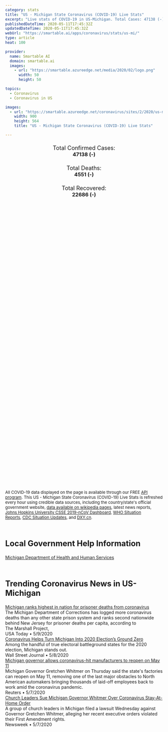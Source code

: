 ```yaml
---
category: stats
title: "US - Michigan State Coronavirus (COVID-19) Live Stats"
excerpt: "Live stats of COVID-19 in US-Michigan. Total Cases: 47138 (-), Deaths: 4551 (-), Recoveries: 22686(-)."
publishedDateTime: 2020-05-11T17:45:32Z
updatedDateTime: 2020-05-11T17:45:32Z
webUrl: "https://smartable.ai/apps/coronavirus/stats/us-mi/"
type: article
heat: 100

provider:
  name: Smartable AI
  domain: smartable.ai
  images:
    - url: "https://smartable.azureedge.net/media/2020/02/logo.png"
      width: 50
      height: 50

topics:
  - Coronavirus
  - Coronavirus in US

images:
  - url: "https://smartable.azureedge.net/coronavirus/sites/2/2020/us-mi.jpg"
    width: 900
    height: 564
    title: "US - Michigan State Coronavirus (COVID-19) Live Stats"

---
```

<div class="total-stats" style="text-align: center;">
    <h3>
	    <div style="font-size: 18px; font-weight: 400;">Total Confirmed Cases:</div>
	    47138 (-)
    </h3>
    <h3>
	    <div style="font-size: 18px; font-weight: 400;">Total Deaths:</div>
	    4551 (-)
    </h3>
    <h3>
	    <div style="font-size: 18px; font-weight: 400;">Total Recovered:</div>
	    22686 (-)
    </h3>
</div>

<script type="text/javascript" src="https://www.gstatic.com/charts/loader.js"></script>

<div id="time_series_chart" style="width: 100%; height: 400px;"></div>
<script type="text/javascript">
  google.charts.load('current', {'packages':['corechart']});
  google.charts.setOnLoadCallback(drawChart);
  function drawChart() {
    var data = google.visualization.arrayToDataTable([
      ['Date', 'Total Cases', 'Total Deaths', 'Total Recovered'],
      ['1/22/2020', 0, 0, 0],['1/23/2020', 0, 0, 0],['1/24/2020', 0, 0, 0],['1/25/2020', 0, 0, 0],['1/26/2020', 0, 0, 0],['1/27/2020', 0, 0, 0],['1/28/2020', 0, 0, 0],['1/29/2020', 0, 0, 0],['1/30/2020', 0, 0, 0],['1/31/2020', 0, 0, 0],['2/1/2020', 0, 0, 0],['2/2/2020', 0, 0, 0],['2/3/2020', 0, 0, 0],['2/4/2020', 0, 0, 0],['2/5/2020', 0, 0, 0],['2/6/2020', 0, 0, 0],['2/7/2020', 0, 0, 0],['2/8/2020', 0, 0, 0],['2/9/2020', 0, 0, 0],['2/10/2020', 0, 0, 0],['2/11/2020', 0, 0, 0],['2/12/2020', 0, 0, 0],['2/13/2020', 0, 0, 0],['2/14/2020', 0, 0, 0],['2/15/2020', 0, 0, 0],['2/16/2020', 0, 0, 0],['2/17/2020', 0, 0, 0],['2/18/2020', 0, 0, 0],['2/19/2020', 0, 0, 0],['2/20/2020', 0, 0, 0],['2/21/2020', 0, 0, 0],['2/22/2020', 0, 0, 0],['2/23/2020', 0, 0, 0],['2/24/2020', 0, 0, 0],['2/25/2020', 0, 0, 0],['2/26/2020', 0, 0, 0],['2/27/2020', 0, 0, 0],['2/28/2020', 0, 0, 0],['2/29/2020', 0, 0, 0],['3/1/2020', 0, 0, 0],['3/2/2020', 0, 0, 0],['3/3/2020', 0, 0, 0],['3/4/2020', 0, 0, 0],['3/5/2020', 0, 0, 0],['3/6/2020', 0, 0, 0],['3/7/2020', 0, 0, 0],['3/8/2020', 0, 0, 0],['3/9/2020', 0, 0, 0],['3/10/2020', 0, 0, 0],['3/11/2020', 2, 0, 0],['3/12/2020', 13, 0, 0],['3/13/2020', 25, 0, 0],['3/14/2020', 33, 0, 0],['3/15/2020', 52, 0, 0],['3/16/2020', 58, 0, 0],['3/17/2020', 70, 0, 0],['3/18/2020', 119, 1, 0],['3/19/2020', 336, 3, 0],['3/20/2020', 553, 3, 0],['3/21/2020', 809, 8, 0],['3/22/2020', 1039, 9, 0],['3/23/2020', 1330, 15, 0],['3/24/2020', 1795, 24, 0],['3/25/2020', 2297, 43, 0],['3/26/2020', 2858, 61, 0],['3/27/2020', 3658, 92, 0],['3/28/2020', 4659, 112, 0],['3/29/2020', 5489, 132, 0],['3/30/2020', 6499, 185, 0],['3/31/2020', 7616, 259, 0],['4/1/2020', 9335, 337, 15],['4/2/2020', 10792, 417, 15],['4/3/2020', 12744, 479, 15],['4/4/2020', 14226, 540, 44],['4/5/2020', 15718, 617, 69],['4/6/2020', 17221, 727, 94],['4/7/2020', 18970, 845, 94],['4/8/2020', 20346, 959, 94],['4/9/2020', 21504, 1076, 94],['4/10/2020', 22783, 1281, 94],['4/11/2020', 23993, 1392, 443],['4/12/2020', 24638, 1487, 433],['4/13/2020', 25635, 1602, 433],['4/14/2020', 27001, 1768, 433],['4/15/2020', 28059, 1921, 502],['4/16/2020', 29263, 2093, 502],['4/17/2020', 30023, 2227, 502],['4/18/2020', 30791, 2308, 3237],['4/19/2020', 31424, 2391, 3237],['4/20/2020', 32000, 2468, 3237],['4/21/2020', 32967, 2700, 3272],['4/22/2020', 33966, 2813, 3272],['4/23/2020', 35296, 2977, 3272],['4/24/2020', 36295, 3039, 3272],['4/25/2020', 37203, 3274, 8342],['4/26/2020', 37778, 3315, 8342],['4/27/2020', 38210, 3407, 8342],['4/28/2020', 39262, 3567, 8342],['4/29/2020', 40399, 3670, 8342],['4/30/2020', 41379, 3789, 8342],['5/1/2020', 42281, 3900, 12000],['5/2/2020', 43207, 4020, 15659],['5/3/2020', 43754, 4049, 15659],['5/4/2020', 43950, 4164, 15659],['5/5/2020', 44397, 4179, 15659],['5/6/2020', 45054, 4250, 15674],['5/7/2020', 45646, 4343, 15674],['5/8/2020', 46326, 4393, 15674],['5/9/2020', 46756, 4526, 22686],['5/10/2020', 47138, 4551, 22686],['5/11/2020', 47138, 4551, 22686],
    ]);
    var options = {
      curveType: 'none',
      chartArea: {'width': '80%', 'height': '80%'},
      legend: { position: 'top' },
      lineWidth: 5,
      colors: ['#f60109', '#444444', '#81B71F']
    };
    var chart = new google.visualization.LineChart(document.getElementById('time_series_chart'));
    chart.draw(data, options);
  }
</script>

<div id="geo_chart" style="width: 100%; height: 500px;"></div>
<script type="text/javascript">
  google.charts.load('current', {
    'packages':['geochart'],
    'mapsApiKey': 'AIzaSyDk1HhVhLaveyKrUhhHZ5YwzIpEcbdal6U'
  });
  google.charts.setOnLoadCallback(drawRegionsMap);
  function drawRegionsMap() {
    var data = google.visualization.arrayToDataTable([
      ['LATITUDE', 'LONGITUDE', 'DESCRIPTION', 'Total Cases', 'Total Deaths'],
      [42.4575, -85.6979, "Allegan", 150, 2],[44.9024, -85.0613, "Antrim", 10, 1],[42.4951, -85.4117, "Barry", 49, 1],[43.5903, -83.8886, "Bay", 192, 9],[41.774, -86.7887, "Berrien", 391, 22],[42.0967, -84.9899, "Calhoun", 260, 17],[41.9834, -86.1125, "Cass", 41, 2],[45.2719, -84.9413, "Charlevoix", 14, 1],[45.7752, -84.7477, "Cheboygan", 19, 1],[45.9891, -83.9146, "Chippewa", 2, 0],[44.0168, -84.808, "Clare", 12, 2],[42.9303, -84.798, "Clinton", 127, 10],[44.6566, -84.7091, "Crawford", 57, 4],[45.7477, -87.09, "Delta", 15, 2],[45.803, -87.9958, "Dickinson", 5, 2],[42.6271, -85.0249, "Eaton", 152, 6],[45.3834, -84.9304, "Emmet", 21, 2],[42.8453, -83.7086, "Genesee", 1758, 224],[43.8811, -84.4887, "Gladwin", 17, 1],[46.4767, -89.9336, "Gogebic", 5, 1],[44.6611, -85.6881, "Grand Traverse", 20, 5],[43.1807, -84.6793, "Gratiot", 31, 3],[41.7242, -84.4189, "Hillsdale", 152, 21],[47.1277, -88.5085, "Houghton", 2, 0],[43.9395, -82.7149, "Huron", 35, 1],[42.5558, -84.303, "Ingham", 579, 16],[42.7824, -85.1374, "Ionia", 108, 2],[44.2337, -83.8033, "Iosco", 55, 8],[43.6998, -84.7657, "Isabella", 62, 7],[42.1762, -84.6456, "Jackson", 393, 26],[42.3027, -85.5447, "Kalamazoo", 601, 29],[44.8366, -85.2871, "Kalkaska", 18, 2],[42.8909, -85.7066, "Kent", 2281, 41],[42.9208, -83.0435, "Lapeer", 176, 29],[44.896, -85.99, "Leelanau", 10, 0],[41.7859, -84.0403, "Lenawee", 127, 2],[42.4543, -83.9457, "Livingston", 376, 22],[46.3538, -85.5098, "Luce", 1, 0],[42.5809, -83.0305, "Macomb", 6042, 698],[44.2449, -86.2927, "Manistee", 12, 0],[46.2912, -87.4372, "Marquette", 53, 10],[43.7505, -85.1436, "Mecosta", 16, 2],[43.6777, -84.3803, "Midland", 66, 8],[44.3325, -85.2969, "Missaukee", 16, 1],[41.8049, -83.4426, "Monroe", 389, 16],[43.2928, -85.0789, "Montcalm", 46, 1],[43.1621, -86.2519, "Muskegon", 367, 20],[43.3348, -85.8094, "Newaygo", 34, 0],[42.5922, -83.3362, "Oakland", 7736, 843],[43.5595, -86.3477, "Oceana", 28, 1],[44.4297, -84.0225, "Ogemaw", 15, 0],[44.0381, -85.4538, "Osceola", 9, 0],[45.1436, -84.6639, "Otsego", 97, 9],[43.0553, -86.2201, "Ottawa", 432, 23],[44.3124, -84.7625, "Roscommon", 20, 0],[43.4091, -84.3345, "Saginaw", 789, 83],[43.1864, -82.8617, "Sanilac", 38, 5],[43.1168, -83.9693, "Shiawassee", 204, 17],[42.8262, -82.493, "St. Clair", 357, 25],[41.8004, -85.4181, "St. Joseph", 65, 1],[43.4527, -83.6894, "Tuscola", 134, 17],[42.3833, -85.959, "Van Buren", 88, 4],[42.2755, -83.7312, "Washtenaw", 1182, 81],[42.2791, -83.3362, "Wayne", 18075, 2097],[44.5033, -85.672, "Wexford", 11, 2],[43.9794, -83.9637, "Arenac", 29, 1],[41.9466, -84.9989, "Branch", 79, 2],[44.6605, -84.1418, "Oscoda", 5, 1],[45.9591, -86.2507, "Schoolcraft", 4, 0],[45.8593, -84.6253, "Mackinac", 6, 0],[45.2622, -83.6989, "Presque Isle", 12, 0],[44.5203, -85.8728, "Benzie", 6, 0],[43.9511, -86.2798, "Mason", 21, 0],[45.688, -87.5265, "Menominee", 6, 0],[45.074, -83.4399, "Alpena", 87, 8],[44.0386, -85.6827, "Lake", 2, 0],[44.873, -84.3281, "Montmorency", 6, 0],[44.6575, -83.2946, "Alcona", 5, 1],[46.7766, -88.4965, "Baraga", 1, 0],[44.3148443, -85.6023643, "Out of MI", 64, 1],
    ]);
    var options = {
      backgroundColor: {fill:'transparent',stroke:'#FFF' ,strokeWidth:0 }, 
      displayMode: 'markers',
      region: 'US-MI', 
      resolution: 'metros',
      colorAxis: {colors: ['#F27D81', '#f60109']},
      sizeAxis: {minSize:3,  maxSize:12},
    };
    var chart = new google.visualization.GeoChart(document.getElementById('geo_chart'));
    chart.draw(data, options);
  };
</script>

<div id="geo_table"></div>
<script type="text/javascript">
  google.charts.load('current', {'packages':['table']});
  google.charts.setOnLoadCallback(drawTable);
  function drawTable() {
    var data = new google.visualization.DataTable();
    data.addColumn('string', 'Location');
    data.addColumn('number', 'Total Cases');
    data.addColumn('number', 'New Cases');
    data.addColumn('number', 'Active Cases');
    data.addColumn('number', 'Total Deaths');
    data.addColumn('number', 'New Deaths');
    data.addColumn('number', 'Total Recovered');
    data.addRows([
      [{v:"Allegan", f:"Allegan"}, 150, 0, 148, 2, 0, 0],[{v:"Antrim", f:"Antrim"}, 10, 0, 9, 1, 0, 0],[{v:"Barry", f:"Barry"}, 49, 0, 47, 1, 0, 1],[{v:"Bay", f:"Bay"}, 192, 0, 183, 9, 0, 0],[{v:"Berrien", f:"Berrien"}, 391, 0, 369, 22, 0, 0],[{v:"Calhoun", f:"Calhoun"}, 260, 0, 243, 17, 0, 0],[{v:"Cass", f:"Cass"}, 41, 0, 39, 2, 0, 0],[{v:"Charlevoix", f:"Charlevoix"}, 14, 0, 13, 1, 0, 0],[{v:"Cheboygan", f:"Cheboygan"}, 19, 0, 18, 1, 0, 0],[{v:"Chippewa", f:"Chippewa"}, 2, 0, 2, 0, 0, 0],[{v:"Clare", f:"Clare"}, 12, 0, 10, 2, 0, 0],[{v:"Clinton", f:"Clinton"}, 127, 0, 117, 10, 0, 0],[{v:"Crawford", f:"Crawford"}, 57, 0, 53, 4, 0, 0],[{v:"Delta", f:"Delta"}, 15, 0, 13, 2, 0, 0],[{v:"Dickinson", f:"Dickinson"}, 5, 0, 3, 2, 0, 0],[{v:"Eaton", f:"Eaton"}, 152, 0, 122, 6, 0, 24],[{v:"Emmet", f:"Emmet"}, 21, 0, 19, 2, 0, 0],[{v:"Genesee", f:"Genesee"}, 1758, 0, 1534, 224, 0, 0],[{v:"Gladwin", f:"Gladwin"}, 17, 0, 16, 1, 0, 0],[{v:"Gogebic", f:"Gogebic"}, 5, 0, 4, 1, 0, 0],[{v:"Grand Traverse", f:"Grand Traverse"}, 20, 0, 15, 5, 0, 0],[{v:"Gratiot", f:"Gratiot"}, 31, 0, 28, 3, 0, 0],[{v:"Hillsdale", f:"Hillsdale"}, 152, 0, 131, 21, 0, 0],[{v:"Houghton", f:"Houghton"}, 2, 0, 2, 0, 0, 0],[{v:"Huron", f:"Huron"}, 35, 0, 34, 1, 0, 0],[{v:"Ingham", f:"Ingham"}, 579, 0, 459, 16, 0, 104],[{v:"Ionia", f:"Ionia"}, 108, 0, 106, 2, 0, 0],[{v:"Iosco", f:"Iosco"}, 55, 0, 47, 8, 0, 0],[{v:"Isabella", f:"Isabella"}, 62, 0, 55, 7, 0, 0],[{v:"Jackson", f:"Jackson"}, 393, 0, 367, 26, 0, 0],[{v:"Kalamazoo", f:"Kalamazoo"}, 601, 0, 572, 29, 0, 0],[{v:"Kalkaska", f:"Kalkaska"}, 18, 0, 16, 2, 0, 0],[{v:"Kent", f:"Kent"}, 2281, 0, 2240, 41, 0, 0],[{v:"Lapeer", f:"Lapeer"}, 176, 0, 147, 29, 0, 0],[{v:"Leelanau", f:"Leelanau"}, 10, 0, 10, 0, 0, 0],[{v:"Lenawee", f:"Lenawee"}, 127, 0, 125, 2, 0, 0],[{v:"Livingston", f:"Livingston"}, 376, 0, 354, 22, 0, 0],[{v:"Luce", f:"Luce"}, 1, 0, 1, 0, 0, 0],[{v:"Macomb", f:"Macomb"}, 6042, 0, 5344, 698, 0, 0],[{v:"Manistee", f:"Manistee"}, 12, 0, 12, 0, 0, 0],[{v:"Marquette", f:"Marquette"}, 53, 0, 43, 10, 0, 0],[{v:"Mecosta", f:"Mecosta"}, 16, 0, 14, 2, 0, 0],[{v:"Midland", f:"Midland"}, 66, 0, 58, 8, 0, 0],[{v:"Missaukee", f:"Missaukee"}, 16, 0, 15, 1, 0, 0],[{v:"Monroe", f:"Monroe"}, 389, 0, 373, 16, 0, 0],[{v:"Montcalm", f:"Montcalm"}, 46, 0, 45, 1, 0, 0],[{v:"Muskegon", f:"Muskegon"}, 367, 0, 347, 20, 0, 0],[{v:"Newaygo", f:"Newaygo"}, 34, 0, 34, 0, 0, 0],[{v:"Oakland", f:"Oakland"}, 7736, 0, 6893, 843, 0, 0],[{v:"Oceana", f:"Oceana"}, 28, 0, 27, 1, 0, 0],[{v:"Ogemaw", f:"Ogemaw"}, 15, 0, 15, 0, 0, 0],[{v:"Osceola", f:"Osceola"}, 9, 0, 9, 0, 0, 0],[{v:"Otsego", f:"Otsego"}, 97, 0, 88, 9, 0, 0],[{v:"Ottawa", f:"Ottawa"}, 432, 0, 409, 23, 0, 0],[{v:"Roscommon", f:"Roscommon"}, 20, 0, 20, 0, 0, 0],[{v:"Saginaw", f:"Saginaw"}, 789, 0, 706, 83, 0, 0],[{v:"Sanilac", f:"Sanilac"}, 38, 0, 33, 5, 0, 0],[{v:"Shiawassee", f:"Shiawassee"}, 204, 0, 187, 17, 0, 0],[{v:"St. Clair", f:"St. Clair"}, 357, 0, 332, 25, 0, 0],[{v:"St. Joseph", f:"St. Joseph"}, 65, 0, 64, 1, 0, 0],[{v:"Tuscola", f:"Tuscola"}, 134, 0, 117, 17, 0, 0],[{v:"Van Buren", f:"Van Buren"}, 88, 0, 84, 4, 0, 0],[{v:"Washtenaw", f:"Washtenaw"}, 1182, 0, 1032, 81, 0, 69],[{v:"Wayne", f:"Wayne"}, 18075, 0, 15978, 2097, 0, 0],[{v:"Wexford", f:"Wexford"}, 11, 0, 9, 2, 0, 0],[{v:"Arenac", f:"Arenac"}, 29, 0, 28, 1, 0, 0],[{v:"Branch", f:"Branch"}, 79, 0, 77, 2, 0, 0],[{v:"Oscoda", f:"Oscoda"}, 5, 0, 4, 1, 0, 0],[{v:"Schoolcraft", f:"Schoolcraft"}, 4, 0, 4, 0, 0, 0],[{v:"Mackinac", f:"Mackinac"}, 6, 0, 6, 0, 0, 0],[{v:"Presque Isle", f:"Presque Isle"}, 12, 0, 12, 0, 0, 0],[{v:"Benzie", f:"Benzie"}, 6, 0, 6, 0, 0, 0],[{v:"Mason", f:"Mason"}, 21, 0, 21, 0, 0, 0],[{v:"Menominee", f:"Menominee"}, 6, 0, 6, 0, 0, 0],[{v:"Alpena", f:"Alpena"}, 87, 0, 79, 8, 0, 0],[{v:"Lake", f:"Lake"}, 2, 0, 2, 0, 0, 0],[{v:"Montmorency", f:"Montmorency"}, 6, 0, 6, 0, 0, 0],[{v:"Alcona", f:"Alcona"}, 5, 0, 4, 1, 0, 0],[{v:"Baraga", f:"Baraga"}, 1, 0, 1, 0, 0, 0],[{v:"Out of MI", f:"Out of MI"}, 64, 0, 63, 1, 0, 0],
    ]);
    data.setProperty(0, 0, 'style', 'min-width:100px');
    var table = new google.visualization.Table(document.getElementById('geo_table'));
    table.draw(data, {allowHtml: true, sortColumn: 2, sortAscending: false, width: '660px', height: '100%'});
  }
</script>

<span style="font-size: 13px">All COVID-19 data displayed on the page is available through our FREE <a href="https://developer.smartable.ai">API program</a>. This US - Michigan State Coronavirus (COVID-19) Live Stats is refreshed every hour using credible data sources, including the country/state's official government website, <a href="https://en.wikipedia.org/wiki/2019%E2%80%9320_coronavirus_pandemic" target="_blank">data available on wikipedia pages</a>, latest news reports, <a href="https://systems.jhu.edu/research/public-health/ncov/" target="_blank">Johns Hopkins University CSSE 2019-nCoV Dashboard</a>, <a href="https://www.who.int/emergencies/diseases/novel-coronavirus-2019/situation-reports" target="_blank">WHO Situation Reports</a>, <a href="https://www.cdc.gov/coronavirus/2019-ncov/index.html" target="_blank">CDC Situation Updates</a>, and <a href="https://ncov.dxy.cn/ncovh5/view/pneumonia" target="_blank">DXY.cn</a>.</span>

<h2 id="news" class="center" style="margin-top: 60px; font-size: 25px;">Local Government Help Information</h2>
<div class="info center">
<a href="https://www.michigan.gov/coronavirus" target="_blank">Michigan Department of Health and Human Services</a>
</div>
<h2 id="news" class="center" style="margin-top: 60px; font-size: 25px;">Trending Coronavirus News in US-Michigan</h2>
<div class="row">
<div class="col-md-6 col-sm-12">
  <div class="content-card">
	<a href="https://www.usatoday.com/story/news/local/michigan/2020/05/09/prisoner-coronavirus-covid-19-deaths/3090182001/"><div class="card-image" style="background-image: url(https://www.gannett-cdn.com/presto/2020/03/12/PDTF/82645b79-67ca-4e33-831f-566e9862324c-prison_stock_photo_1_1_O2C6H457_L689516010.JPG?auto=webp&crop=533,300,x0,y89&format=pjpg&width=1200)"></div></a>
	<div class="content">
		<div class="card-title"><a href="https://www.usatoday.com/story/news/local/michigan/2020/05/09/prisoner-coronavirus-covid-19-deaths/3090182001/">Michigan ranks highest in nation for prisoner deaths from coronavirus</a></div>
		<div class="card-excerpt">The Michigan Department of Corrections has logged more coronavirus deaths than any other state prison system and ranks second nationwide behind New Jersey for prisoner deaths per capita, according to The Marshall Project,</div>
		<div class="card-meta">
			<span class="card-provider">USA Today</span> • <span class="card-date">5/9/2020</span>
		</div>
	</div>
  </div>
</div>
<div class="col-md-6 col-sm-12">
  <div class="content-card">
	<a href="https://www.wsj.com/articles/coronavirus-helps-turn-michigan-into-2020-elections-ground-zero-11588996860"><div class="card-image" style="background-image: url(https://images.wsj.net/im-185156/social)"></div></a>
	<div class="content">
		<div class="card-title"><a href="https://www.wsj.com/articles/coronavirus-helps-turn-michigan-into-2020-elections-ground-zero-11588996860">Coronavirus Helps Turn Michigan Into 2020 Election’s Ground Zero</a></div>
		<div class="card-excerpt">Among the handful of true electoral battleground states for the 2020 election, Michigan stands out.</div>
		<div class="card-meta">
			<span class="card-provider">Wall Street Journal</span> • <span class="card-date">5/8/2020</span>
		</div>
	</div>
  </div>
</div>
<div class="col-md-6 col-sm-12">
  <div class="content-card">
	<a href="https://www.reuters.com/article/us-health-coronarivus-usa-michigan-exclu-idUSKBN22J2OG"><div class="card-image" style="background-image: url(https://s3.reutersmedia.net/resources/r/?m=02&d=20200508&t=2&i=1517880722&w=&fh=545px&fw=&ll=&pl=&sq=&r=LYNXMPEG461MK)"></div></a>
	<div class="content">
		<div class="card-title"><a href="https://www.reuters.com/article/us-health-coronarivus-usa-michigan-exclu-idUSKBN22J2OG">Michigan governor allows coronavirus-hit manufacturers to reopen on May 11</a></div>
		<div class="card-excerpt">Michigan Governor Gretchen Whitmer on Thursday said the state's factories can reopen on May 11, removing one of the last major obstacles to North American automakers bringing thousands of laid-off employees back to work amid the coronavirus pandemic.</div>
		<div class="card-meta">
			<span class="card-provider">Reuters</span> • <span class="card-date">5/7/2020</span>
		</div>
	</div>
  </div>
</div>
<div class="col-md-6 col-sm-12">
  <div class="content-card">
	<a href="https://www.newsweek.com/church-leaders-sue-michigan-governor-whitmer-over-coronavirus-stay-home-order-1502695"><div class="card-image" style="background-image: url(https://d.newsweek.com/en/full/1588254/michigan-governor-gretchen-whitmer.jpg)"></div></a>
	<div class="content">
		<div class="card-title"><a href="https://www.newsweek.com/church-leaders-sue-michigan-governor-whitmer-over-coronavirus-stay-home-order-1502695">Church Leaders Sue Michigan Governor Whitmer Over Coronavirus Stay-At-Home Order</a></div>
		<div class="card-excerpt">A group of church leaders in Michigan filed a lawsuit Wednesday against Governor Gretchen Whitmer, alleging her recent executive orders violated their First Amendment rights.</div>
		<div class="card-meta">
			<span class="card-provider">Newsweek</span> • <span class="card-date">5/7/2020</span>
		</div>
	</div>
  </div>
</div>

</div>

